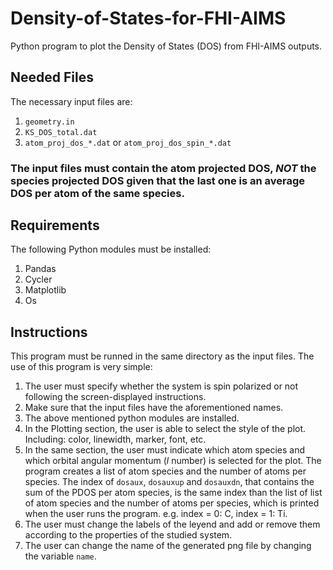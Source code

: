 # Density-of-States-for-FHI-AIMS
Python program to plot the Density of States (DOS) from FHI-AIMS outputs.

## Needed Files
The necessary input files are:
  1.  `geometry.in`
  2.  `KS_DOS_total.dat`
  3.  `atom_proj_dos_*.dat` or `atom_proj_dos_spin_*.dat`
###  The input files must contain the atom projected DOS, *NOT* the species projected DOS given that the last one is an average DOS per atom of the same species. 

## Requirements  
The following Python modules must be installed:
  1.  Pandas
  2.  Cycler
  3.  Matplotlib
  4.  Os

## Instructions
This program must be runned in the same directory as the input files.
The use of this program is very simple:
1.  The user must specify whether the system is spin polarized or not following the screen-displayed instructions.
1.  Make sure that the input files have the aforementioned names.
2.  The above mentioned python modules are installed.
3.  In the Plotting section, the user is able to select the style of the plot. Including: color, linewidth, marker, font, etc.
4.  In the same section, the user must indicate which atom species and which orbital angular momentum (*l* number) is selected for the plot. The program creates a list of atom species and the number of atoms per species. The index of `dosaux`, `dosauxup` and `dosauxdn`, that contains the sum of the PDOS per atom species, is the same index than the list of list of atom species and the number of atoms per species, which is printed when the user runs the program. e.g. index = 0: C, index = 1: Ti.
5.  The user must change the labels of the leyend and add or remove them according to the properties of the studied system.
6.  The user can change the name of the generated png file by changing the variable `name`.
